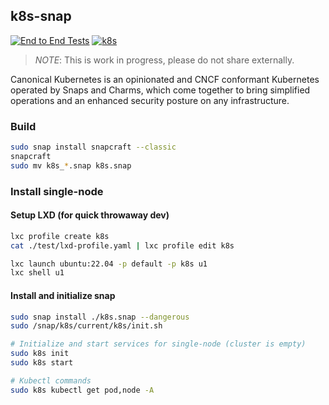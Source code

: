 ## k8s-snap

[![End to End Tests](https://github.com/canonical/k8s-snap/actions/workflows/e2e.yaml/badge.svg)](https://github.com/canonical/k8s-snap/actions/workflows/e2e.yaml)
[![k8s](https://snapcraft.io/k8s/badge.svg)](https://snapcraft.io/k8s)

> *NOTE*: This is work in progress, please do not share externally.

Canonical Kubernetes is an opinionated and CNCF conformant Kubernetes operated by Snaps and Charms, which come together to bring simplified operations and an enhanced security posture on any infrastructure.

### Build

```bash
sudo snap install snapcraft --classic
snapcraft
sudo mv k8s_*.snap k8s.snap
```

### Install single-node

#### Setup LXD (for quick throwaway dev)

```bash
lxc profile create k8s
cat ./test/lxd-profile.yaml | lxc profile edit k8s

lxc launch ubuntu:22.04 -p default -p k8s u1
lxc shell u1
```

#### Install and initialize snap

```bash
sudo snap install ./k8s.snap --dangerous
sudo /snap/k8s/current/k8s/init.sh

# Initialize and start services for single-node (cluster is empty)
sudo k8s init
sudo k8s start

# Kubectl commands
sudo k8s kubectl get pod,node -A
```

